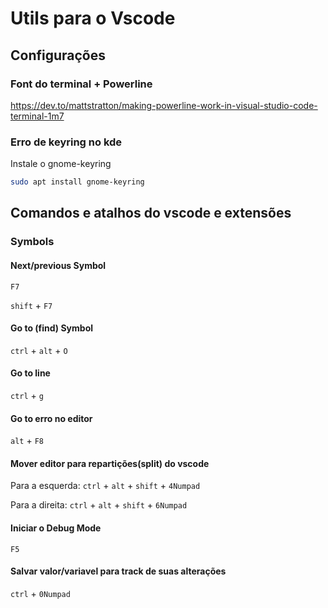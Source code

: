 # Utils para o Vscode

## Configurações

### Font do terminal + Powerline
https://dev.to/mattstratton/making-powerline-work-in-visual-studio-code-terminal-1m7

### Erro de keyring no kde
Instale o gnome-keyring

```bash
sudo apt install gnome-keyring
```

## Comandos e atalhos do vscode e extensões

### Symbols

#### Next/previous Symbol

`F7`


`shift` + `F7`

#### Go to (find) Symbol

`ctrl` + `alt` + `O`

#### Go to line

`ctrl` + `g`

#### Go to erro no editor

`alt` + `F8`

#### Mover editor para repartições(split) do vscode

Para a esquerda:
 `ctrl` + `alt` + `shift` + `4Numpad`

 Para a direita:
 `ctrl` + `alt` + `shift` + `6Numpad`

 #### Iniciar o Debug Mode

 `F5`

 #### Salvar valor/variavel para track de suas alterações

 `ctrl` + `0Numpad`

 